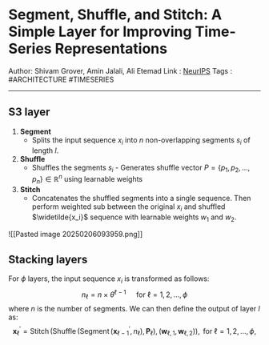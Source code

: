 # Segment, Shuffle, and Stitch: A Simple Layer for Improving Time-Series Representations

Author: Shivam Grover, Amin Jalali, Ali Etemad
Link  : [NeurIPS](https://papers.nips.cc/paper_files/paper/2024/file/0898f05f6c1d247be3eab8da93d33da1-Paper-Conference.pdf)
Tags  : #ARCHITECTURE #TIMESERIES


---

## S3 layer

1. **Segment**
	- Splits the input sequence $x_i$ into $n$ non-overlapping segments $s_i$ of length $l$.
2. **Shuffle**
	- Shuffles the segments $s_i$ - Generates shuffle vector $P = \{p_1,p_2,\dots,p_n\} \in \mathbb{R}^n$ using learnable weights
3. **Stitch**
	- Concatenates the shuffled segments into a single sequence. Then perform weighted sub between the original $x_i$ and shuffled $\widetilde{x_i}$ sequence with learnable weights $w_1$ and $w_2$.


![[Pasted image 20250206093959.png]]

## Stacking layers

For $\phi$ layers, the input sequence $x_i$ is transformed as follows:
$$
n_{\ell}=n \times \theta^{\ell-1} \quad \text { for } \ell=1,2, \ldots, \phi
$$
where $n$ is the number of segments. We can then define the output of layer $l$ as:
$$
\mathbf{x}_{\ell}^{\prime}=\operatorname{Stitch}\left(\operatorname{Shuffle}\left(\operatorname{Segment}\left(\mathbf{x}_{\ell-1}^{\prime}, n_{\ell}\right), \mathbf{P}_{\ell}\right),\left(\mathbf{w}_{\ell, 1}, \mathbf{w}_{\ell, 2}\right)\right), \text { for } \ell=1,2, \ldots, \phi,
$$
